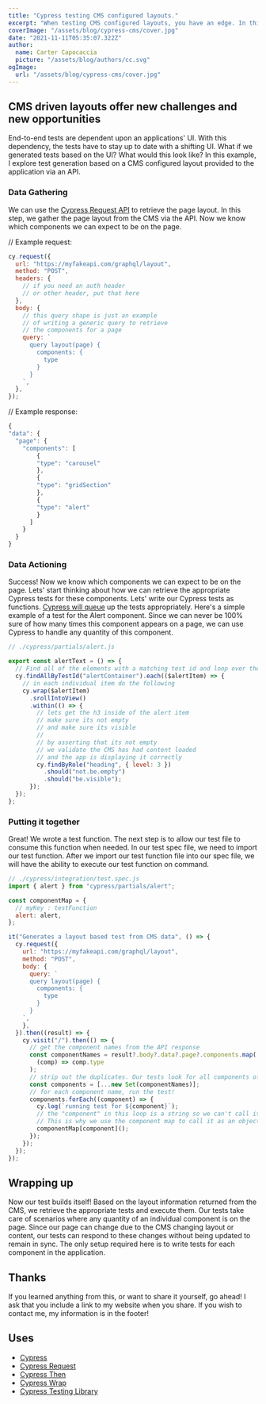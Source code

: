 ```yaml
---
title: "Cypress testing CMS configured layouts."
excerpt: "When testing CMS configured layouts, you have an edge. In this post, I discuss how I create tests for CMS configured layouts."
coverImage: "/assets/blog/cypress-cms/cover.jpg"
date: "2021-11-11T05:35:07.322Z"
author:
  name: Carter Capocaccia
  picture: "/assets/blog/authors/cc.svg"
ogImage:
  url: "/assets/blog/cypress-cms/cover.jpg"
---
```


## CMS driven layouts offer new challenges and new opportunities

End-to-end tests are dependent upon an applications' UI. With this dependency, the tests have to stay up to date with a shifting UI. What if we generated tests based on the UI? What would this look like? In this example, I explore test generation based on a CMS configured layout provided to the application via an API.

### Data Gathering

We can use the [Cypress Request API](https://docs.cypress.io/api/commands/request) to retrieve the page layout. In this step, we gather the page layout from the CMS via the API. Now we know which components we can expect to be on the page.

// Example request:

```javascript
cy.request({
  url: "https://myfakeapi.com/graphql/layout",
  method: "POST",
  headers: {
    // if you need an auth header
    // or other header, put that here
  },
  body: {
    // this query shape is just an example
    // of writing a generic query to retrieve
    // the components for a page
    query: `
      query layout(page) {
        components: {
          type
        }
      }
    `,
  },
});
```

// Example response:

```javascript
{
"data": {
  "page": {
    "components": [
        {
        "type": "carousel"
        },
        {
        "type": "gridSection"
        },
        {
        "type": "alert"
        }
      ]
    }
  }
}
```

### Data Actioning

Success! Now we know which components we can expect to be on the page. Lets' start thinking about how we can retrieve the appropriate Cypress tests for these components. Lets' write our Cypress tests as functions. [Cypress will queue](https://docs.cypress.io/guides/core-concepts/introduction-to-cypress#The-Cypress-Command-Queue) up the tests appropriately. Here's a simple example of a test for the Alert component. Since we can never be 100% sure of how many times this component appears on a page, we can use Cypress to handle any quantity of this component.

```javascript
// ./cypress/partials/alert.js

export const alertText = () => {
  // Find all of the elements with a matching test id and loop over them
  cy.findAllByTestId("alertContainer").each(($alertItem) => {
    // in each individual item do the following
    cy.wrap($alertItem)
      .srollIntoView()
      .within(() => {
        // lets get the h3 inside of the alert item
        // make sure its not empty
        // and make sure its visible
        //
        // by asserting that its not empty
        // we validate the CMS has had content loaded
        // and the app is displaying it correctly
        cy.findByRole("heading", { level: 3 })
          .should("not.be.empty")
          .should("be.visible");
      });
  });
};
```

### Putting it together

Great! We wrote a test function. The next step is to allow our test file to consume this function when needed. In our test spec file, we need to import our test function. After we import our test function file into our spec file, we will have the ability to execute our test function on command.

```javascript
// ./cypress/integration/test.spec.js
import { alert } from "cypress/partials/alert";

const componentMap = {
  // myKey : testFunction
  alert: alert,
};

it("Generates a layout based test from CMS data", () => {
  cy.request({
    url: "https://myfakeapi.com/graphql/layout",
    method: "POST",
    body: {
      query: `
      query layout(page) {
        components: {
          type
        }
      }
    `,
    },
  }).then((result) => {
    cy.visit("/").then(() => {
      // get the component names from the API response
      const componentNames = result?.body?.data?.page?.components.map(
        (comp) => comp.type
      );
      // strip out the duplicates. Our tests look for all components of a type.
      const components = [...new Set(componentNames)];
      // for each component name, run the test!
      components.forEach((component) => {
        cy.log(`running test for ${component}`);
        // the "component" in this loop is a string so we can't call it directly.
        // This is why we use the component map to call it as an objects value
        componentMap[component]();
      });
    });
  });
});
```

## Wrapping up

Now our test builds itself! Based on the layout information returned from the CMS, we retrieve the appropriate tests and execute them. Our tests take care of scenarios where any quantity of an individual component is on the page. Since our page can change due to the CMS changing layout or content, our tests can respond to these changes without being updated to remain in sync. The only setup required here is to write tests for each component in the application.

## Thanks

If you learned anything from this, or want to share it yourself, go ahead! I ask that you include a link to my website when you share. If you wish to contact me, my information is in the footer!

## Uses

- [Cypress](https://www.cypress.io/)
- [Cypress Request](https://docs.cypress.io/api/commands/request)
- [Cypress Then](https://docs.cypress.io/api/commands/then)
- [Cypress Wrap](https://docs.cypress.io/api/commands/wrap)
- [Cypress Testing Library](https://testing-library.com/docs/cypress-testing-library/intro)
